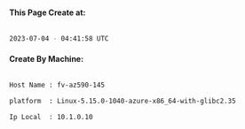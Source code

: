 
   
#### This Page Create at:

```bash

2023-07-04 - 04:41:58 UTC

```

#### Create By Machine:

```bash

Host Name : fv-az590-145

platform  : Linux-5.15.0-1040-azure-x86_64-with-glibc2.35

Ip Local  : 10.1.0.10

```

